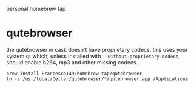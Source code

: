 personal homebrew tap

# qutebrowser
the qutebrowser in cask doesn't have proprietary codecs. this uses
your system qt which, unless installed with
```--without-proprietary-codecs```, should enable h264, mp3 and
other missing codecs.

```
brew install Francesco149/homebrew-tap/qutebrowser
ln -s /usr/local/Cellar/qutebrowser/*/qutebrowser.app /Applications
```

